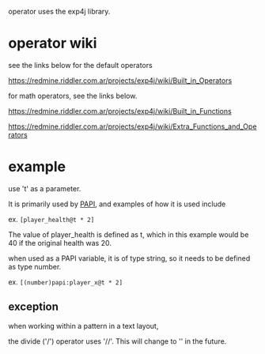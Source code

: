 operator uses the exp4j library.

# operator wiki
see the links below for the default operators

https://redmine.riddler.com.ar/projects/exp4j/wiki/Built_in_Operators

for math operators, see the links below.

https://redmine.riddler.com.ar/projects/exp4j/wiki/Built_in_Functions

https://redmine.riddler.com.ar/projects/exp4j/wiki/Extra_Functions_and_Operators


# example
use 't' as a parameter.

It is primarily used by [PAPI](https://github.com/toxicity188/BetterHud/wiki/placeholders), and examples of how it is used include

ex. `[player_health@t * 2]`

The value of player_health is defined as t, which in this example would be 40 if the original health was 20.

when used as a PAPI variable, it is of type string, so it needs to be defined as type number.

ex. `[(number)papi:player_x@t * 2]`

## exception
when working within a pattern in a text layout,

the divide ('/') operator uses '//'. This will change to '\' in the future.